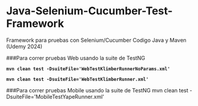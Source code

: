# Java-Selenium-Cucumber-Test-Framework

Framework para pruebas con Selenium/Cucumber Codigo Java y Maven (Udemy 2024)


###Para correr pruebas Web usando la suite de TestNG

**`mvn clean test -DsuiteFile='WebTestKlimberRunnerNoParams.xml'`**

**`mvn clean test -DsuiteFile='WebTestKlimberRunner.xml'`**

###Para correr pruebas Mobile  usando la suite de TestNG
mvn clean test -DsuiteFile='MobileTestYapeRunner.xml'
